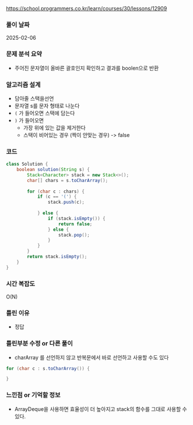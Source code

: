 
https://school.programmers.co.kr/learn/courses/30/lessons/12909

### 풀이 날짜
2025-02-06

### 문제 분석 요약
- 주어진 문자열이 올바른 괄호인지 확인하고 결과를 boolen으로 반환

### 알고리즘 설계
- 담아줄 스택을선언
- 문자열 s를 문자 형태로 나눈다
- `(` 가 들어오면 스택에 담는다
-  `)` 가 들어오면
    - 가장 위에 있는 값을 제거한다
    - 스택이 비어있는 경우 (짝이 안맞는 경우) -> false
### 코드
```java
class Solution {
    boolean solution(String s) {
        Stack<Character> stack = new Stack<>();
        char[] chars = s.toCharArray();
        
        for (char c : chars) {
            if (c == '(') {
                stack.push(c);
                
            } else {
                if (stack.isEmpty()) {
                    return false;
                } else {
                    stack.pop();
                }
            }
        }
        return stack.isEmpty();
    }
}
```

### 시간 복잡도
O(N)

### 틀린 이유
- 정답

### 틀린부분 수정 or 다른 풀이
- charArray 를 선언하지 않고 반복문에서 바로 선언하고 사용할 수도 있다
```java
for (char c : s.toCharArray()) {

}
```

### 느낀점 or 기억할 정보
- ArrayDeque을 사용하면 효율성이 더 높아지고 stack의 함수를 그대로 사용할 수 있다.